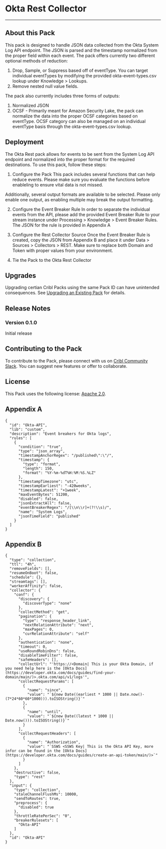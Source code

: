 # Okta Rest Collector
----

## About this Pack

This pack is designed to handle JSON data collected from the Okta System Log API endpoint. The JSON is parsed and the timestamp normalized from the proper field within each event. The pack offers currently two different optional methods of reduction:

1. Drop, Sample, or Suppress based off of eventType. You can target individual eventTypes by modifying the provided okta-event-types.csv lookup under Knowledge > Lookups.
2. Remove nested null value fields.

The pack also currently includes three forms of outputs:

1. Normalized JSON
2. OCSF - Primarily meant for Amazon Security Lake, the pack can normalize the data into the proper OCSF categories based on eventType. OCSF category can also be managed on an individual eventType basis through the okta-event-types.csv lookup.

## Deployment

The Okta Rest pack allows for events to be sent from the System Log API endpoint and normalized into the proper format for the required destinations. To use this pack, follow these steps:

1. Configure the Pack
This pack includes several functions that can help reduce events. Please make sure you evaluate the functions before enableling to ensure vital data is not missed.

Additionally, several output formats are available to be selected. Please only enable one output, as enabling multiple may break the output formatting.

2. Configure the Event Breaker Rule
In order to separate the individual events from the API, please add the provided Event Breaker Rule to your stream instance under Processing > Knowledge > Event Breaker Rules. The JSON for the rule is provided in Appendix A

3. Configure the Rest Collector Source
Once the Event Breaker Rule is created, copy the JSON from Appendix B and place it under Data > Sources > Collectors > REST. Make sure to replace both Domain and Token with proper values from your environment.

4. Tie the Pack to the Okta Rest Collector

## Upgrades

Upgrading certian Cribl Packs using the same Pack ID can have unintended consequences. See [Upgrading an Existing Pack](https://docs.cribl.io/stream/packs#upgrading) for details.

## Release Notes

### Version 0.1.0
Initial release

## Contributing to the Pack

To contribute to the Pack, please connect with us on [Cribl Community Slack](https://cribl-community.slack.com/). You can suggest new features or offer to collaborate.

## License
This Pack uses the following license: [Apache 2.0](https://github.com/criblio/appscope/blob/master/LICENSE).

## Appendix A
```
{
  "id": "Okta-API",
  "lib": "custom",
  "description": "Event breakers for Okta logs",
  "rules": [
    {
      "condition": "true",
      "type": "json_array",
      "timestampAnchorRegex": "/published\":\"/",
      "timestamp": {
        "type": "format",
        "length": 150,
        "format": "%Y-%m-%dT%H:%M:%S.%LZ"
      },
      "timestampTimezone": "utc",
      "timestampEarliest": "-420weeks",
      "timestampLatest": "+1week",
      "maxEventBytes": 51200,
      "disabled": false,
      "jsonExtractAll": false,
      "eventBreakerRegex": "/[\\n\\r]+(?!\\s)/",
      "name": "System Logs",
      "jsonTimeField": "published"
    }
  ]
}
```

## Appendix B
```
{
  "type": "collection",
  "ttl": "4h",
  "removeFields": [],
  "resumeOnBoot": false,
  "schedule": {},
  "streamtags": [],
  "workerAffinity": false,
  "collector": {
    "conf": {
      "discovery": {
        "discoverType": "none"
      },
      "collectMethod": "get",
      "pagination": {
        "type": "response_header_link",
        "nextRelationAttribute": "next",
        "maxPages": 0,
        "curRelationAttribute": "self"
      },
      "authentication": "none",
      "timeout": 0,
      "useRoundRobinDns": false,
      "disableTimeFilter": false,
      "safeHeaders": [],
      "collectUrl": "'https://<Domain| This is your Okta Domain, if you need help here is the [Okta Docs](https://developer.okta.com/docs/guides/find-your-domain/main/)>.okta.com/api/v1/logs'",
      "collectRequestParams": [
        {
          "name": "since",
          "value": "`${new Date((earliest * 1000 || Date.now()-(7*24*60*60*1000))).toISOString()}`"
        },
        {
          "name": "until",
          "value": "`${new Date((latest * 1000 || Date.now())).toISOString()}`"
        }
      ],
      "collectRequestHeaders": [
        {
          "name": "Authorization",
          "value": "`SSWS <SSWS Key| This is the Okta API Key, more infor can be found in the [Okta Docs](https://developer.okta.com/docs/guides/create-an-api-token/main/)>`"
        }
      ]
    },
    "destructive": false,
    "type": "rest"
  },
  "input": {
    "type": "collection",
    "staleChannelFlushMs": 10000,
    "sendToRoutes": true,
    "preprocess": {
      "disabled": true
    },
    "throttleRatePerSec": "0",
    "breakerRulesets": [
      "Okta-API"
    ]
  },
  "id": "Okta-API"
}
```
